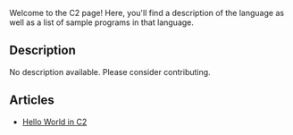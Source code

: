 Welcome to the C2 page! Here, you'll find a description of the language as well as a list of sample programs in that language.

## Description

No description available. Please consider contributing.

## Articles

- [Hello World in C2](https://sampleprograms.io/projects/hello-world/c2)